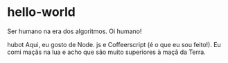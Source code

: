 # hello-world
Ser humano na era dos algoritmos.
Oi humano!

hubot Aqui, eu gosto de Node. js e Coffeerscript (é o que eu sou feito!).
Eu comi maçãs na lua e acho que são muito superiores à maçã da Terra.
